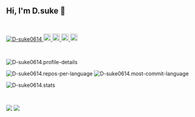 ## Hi, I'm D.suke 👋
<br>

<!-- バッチ -->
<p align="left">
  <a href="https://github.com/D-suke0614/D-suke0614/">
    <img src="https://komarev.com/ghpvc/?username=D-suke0614" alt="D-suke0614" />
  </a>
  <a href="http://twitter.com/0614d_suke">
    <img height="20" src="https://img.shields.io/twitter/follow/0614d_suke?label=Twitter&logo=twitter&style=flat" />
  </a>
  <a href="https://github.com/D-suke0614">
    <img height="20" src="https://img.shields.io/github/followers/D-suke0614?label=follow&logo=github&style=flat" />
  </a>
  <!-- <a href="https://www.reddit.com/user/D-suke0614">
    <img height="20" src="https://img.shields.io/reddit/user-karma/combined/D-suke0614?label=Reddit&logo=reddit&style=flat" />
  </a> -->
  <!-- <a href="https://stackoverflow.com/users/5720201/D-suke0614">
    <img height="20" src="https://img.shields.io/stackexchange/stackoverflow/r/5720201?label=StackOverflow&logo=stack-overflow&style=flat" />
  </a> -->
  <a href="http://qiita.com/D_suke">
    <img height="20" src="https://qiita-badge.apiapi.app/s/D_suke/posts.svg" />
  </a>
  <//qiita.com/D_suke">
    <img height="20" src="https://qiita-badge.apiapi.app/s/D_suke/contributions.svg" />
  </a>
</p>

<br>

<p><img src="http://github-profile-summary-cards.vercel.app/api/cards/profile-details?username=D-suke0614&theme=swift" alt="D-suke0614.profile-details"></p>

<p>
  <img src="http://github-profile-summary-cards.vercel.app/api/cards/repos-per-language?username=D-suke0614&theme=swift" alt="D-suke0614.repos-per-language">
  <img src="http://github-profile-summary-cards.vercel.app/api/cards/most-commit-language?username=D-suke0614&theme=swift" alt="D-suke0614.most-commit-language">
</p>

<p><img src="http://github-profile-summary-cards.vercel.app/api/cards/stats?username=D-suke0614&theme=swift" alt="D-suke0614.stats"></p>


<!-- <p align="left">
  <img alt="Top Langs" height="150px" src="https://github-readme-stats.vercel.app/api/top-langs/?username=D-suke0614&layout=compact&count_private=true&show_icons=true&show_icons=true&theme=onedark" />
  <img alt="github stats" height="150px" src="https://github-readme-stats.vercel.app/api?username=D-suke0614&count_private=true&show_icons=true&show_icons=true&theme=onedark" />
</p> -->

<!-- [![trophy](https://github-profile-trophy.vercel.app/?username=D-suke0614&theme=gruvbox)](https://github.com/ryo-ma/github-profile-trophy)
[![](https://raw.githubusercontent.com/D-suke0614/D-suke0614/master/profile-summary-card-output/dracula/0-profile-details.svg)](https://github.com/vn7n24fzkq/github-profile-summary-cards)
[![](https://raw.githubusercontent.com/D-suke0614/D-suke0614/master/profile-summary-card-output/dracula/1-repos-per-language.svg)](https://github.com/vn7n24fzkq/github-profile-summary-cards)
[![](https://raw.githubusercontent.com/D-suke0614/D-suke0614/master/profile-summary-card-output/dracula/2-most-commit-language.svg)](https://github.com/vn7n24fzkq/github-profile-summary-cards) -->

<br>

[![](https://activity-graph.herokuapp.com/graph?username=D-suke0614&theme=github)](https://activity-graph.herokuapp.com/graph?username=D-suke0614&theme=github)
[![](https://github-readme-streak-stats.herokuapp.com/?user=D-suke0614&theme=light)](https://github-readme-streak-stats.herokuapp.com/?user=D-suke0614&theme=light)
